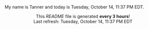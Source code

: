My name is Tanner and today is Tuesday, October 14, 11:37 PM EDT.

<p align="center">This <i>README</i> file is generated <b>every 3 hours</b>!</br>Last refresh: Tuesday, October 14, 11:37 PM EDT<br /></p>
